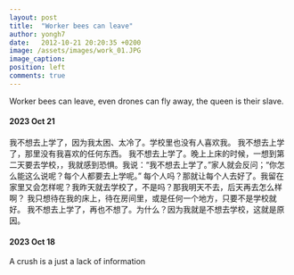```yaml
---
layout: post
title:  "Worker bees can leave"
author: yongh7
date:   2012-10-21 20:20:35 +0200
image: /assets/images/work_01.JPG
image_caption: 
position: left
comments: true
---
```


Worker bees can leave, even drones can fly away, the queen is their slave.


#### 2023 Oct 21

我不想去上学了，因为我太困、太冷了。学校里也没有人喜欢我。
我不想去上学了，那里没有我喜欢的任何东西。
我不想去上学了。晚上上床的时候，一想到第二天要去学校，，我就感到恐惧。我说：“我不想去上学了。”家人就会反问；“你怎么能这么说呢？每个人都要去上学呢。” 
每个人吗？那就让每个人去好了。我留在家里又会怎样呢？我昨天就去学校了，不是吗？那我明天不去，后天再去怎么样啊？
我只想待在我的床上，待在房间里，或是任何一个地方，只要不是学校就好。
我不想去上学了，再也不想了。为什么？因为我就是不想去学校，这就是原因。

#### 2023 Oct 18
A crush is a just a lack of information

